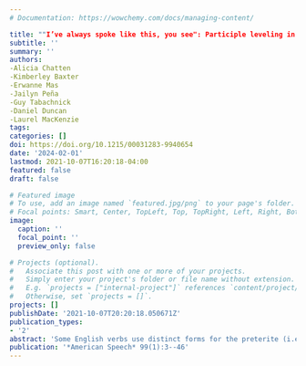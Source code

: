 ```yaml
---
# Documentation: https://wowchemy.com/docs/managing-content/

title: ""I’ve always spoke like this, you see": Participle leveling in three corpora of English"
subtitle: ''
summary: ''
authors:
-Alicia Chatten
-Kimberley Baxter
-Erwanne Mas
-Jailyn Peña
-Guy Tabachnick
-Daniel Duncan
-Laurel MacKenzie
tags:
categories: []
doi: https://doi.org/10.1215/00031283-9940654
date: '2024-02-01'
lastmod: 2021-10-07T16:20:18-04:00
featured: false
draft: false

# Featured image
# To use, add an image named `featured.jpg/png` to your page's folder.
# Focal points: Smart, Center, TopLeft, Top, TopRight, Left, Right, BottomLeft, Bottom, BottomRight.
image:
  caption: ''
  focal_point: ''
  preview_only: false

# Projects (optional).
#   Associate this post with one or more of your projects.
#   Simply enter your project's folder or file name without extension.
#   E.g. `projects = ["internal-project"]` references `content/project/deep-learning/index.md`.
#   Otherwise, set `projects = []`.
projects: []
publishDate: '2021-10-07T20:20:18.050671Z'
publication_types:
- '2'
abstract: 'Some English verbs use distinct forms for the preterite (i.e., simple past; e.g., *I broke the door*) and the past participle (e.g., *I’ve broken the door*). These verbs may variably show use of the preterite form in place of the participle (e.g., *I’ve broke the door*), which the authors call participle leveling. This article contributes the first detailed variationist study of participle leveling by investigating the phenomenon in perfect constructions using data collected from three corpora of conversational speech: two of American English and one of British English. A striking degree of similarity is found between the three corpora in both the linguistic and the extralinguistic constraints on variation. Constraints on participle leveling include tense of the perfect construction, verb frequency, and phonological similarity between preterite and participle forms. The variable is stable in real time and socially stratified. The article relates the findings to theoretical linguistic treatments of the variation and to questions of its origin and spread in Englishes transatlantically.'
publication: '*American Speech* 99(1):3--46'
---
```

